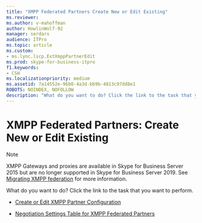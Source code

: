 ```yaml
---
title: "XMPP Federated Partners Create New or Edit Existing"
ms.reviewer: 
ms.author: v-mahoffman
author: HowlinWolf-92
manager: serdars
audience: ITPro
ms.topic: article
ms.custom:
- ms.lync.lscp.ExtXmppPartnerEdit
ms.prod: skype-for-business-itpro
f1.keywords:
- CSH
ms.localizationpriority: medium
ms.assetid: 7a14552e-96b0-4a3d-bb9b-4813c97dd8e1
ROBOTS: NOINDEX, NOFOLLOW
description: "What do you want to do? Click the link to the task that you want to perform."
---
```


# XMPP Federated Partners: Create New or Edit Existing

> [!NOTE]
> XMPP Gateways and proxies are available in Skype for Business Server 2015 but are no longer supported in Skype for Business Server 2019. See [Migrating XMPP federation](../../../../SfBServer2019/migration/migrating-xmpp-federation.md) for more information.

What do you want to do? Click the link to the task that you want to perform.

- [Create or Edit XMPP Partner Configuration](/previous-versions/office/lync-server-2013/lync-server-2013-create-or-edit-xmpp-partner-configuration)

- [Negotiation Settings Table for XMPP Federated Partners](/previous-versions/office/lync-server-2013/lync-server-2013-negotiation-settings-for-xmpp-federated-partners)